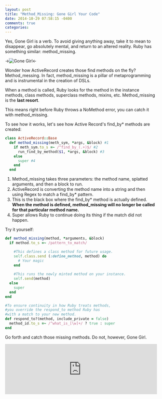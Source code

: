 ```yaml
---
layout: post
title: "Method_Missing: Gone Girl Your Code"
date: 2014-10-29 07:58:15 -0400
comments: true
categories: 
---
```


Yes, Gone Girl is a verb. To avoid giving anything away, take it to mean to disappear, go absolutely mental, and return to an altered reality. Ruby has something similar: method_missing.

->![Gone Girl](http://media.giphy.com/media/5xtDarmb4oa1Jl01uik/giphy.gif)<-

Wonder how ActiveRecord creates those find methods on the fly? Method_messing. In fact, method_missing is a pillar of metaprogramming and is instrumental in the creation of DSLs. 

When a method is called, Ruby looks for the method in the instance methods, class methods, superclass methods, mixins, etc. Method_missing is the **last resort**.

This means right before Ruby throws a NoMethod error, you can catch it with method_missing.

To see how it works, let's see how Active Record's find_by* methods are created:

```ruby
class ActiveRecord::Base
  def method_missing(meth_sym, *args, &block) #1
    if meth_sym.to_s =~ /^find_by_(.+)$/ #2
      run_find_by_method($1, *args, &block) #3
    else
      super #4
    end
  end
```

1. Method_missing takes three parameters: the method name, splatted arguments, and then a block to run.
2. ActiveRecord is converting the method name into a string and then using Regex to match a find_by* pattern.
3. This is the black box where the find_by* method is actually defined. **When the method is defined, method_missing will no longer be called for that particular method name.**
4. Super allows Ruby to continue doing its thing if the match did not happen.

Try it yourself:

```ruby
def method_missing(method, *arguments, &block)
  if method.to_s =~ /pattern_to_match/

    #This defines a class method for future usage.
    self.class.send (:define_method, method) do
      # Your magic
    end
    
    #This runs the newly minted method on your instance.
    self.send(method)
  else
    super
  end
end

#To ensure continuity in how Ruby treats methods, 
#you override the respond_to method Ruby has 
#with a match to your new method.
def respond_to?(method, include_private = false)
  method_id.to_s =~ /^what_is_[\w]+/ ? true : super
end
```

Go forth and catch those missing methods. Do not, however, Gone Girl.

<iframe width="100%" height="166" scrolling="no" frameborder="no" src="https://w.soundcloud.com/player/?url=https%3A//api.soundcloud.com/tracks/162832361&amp;color=ff5500&amp;auto_play=false&amp;hide_related=false&amp;show_comments=true&amp;show_user=true&amp;show_reposts=false"></iframe>
